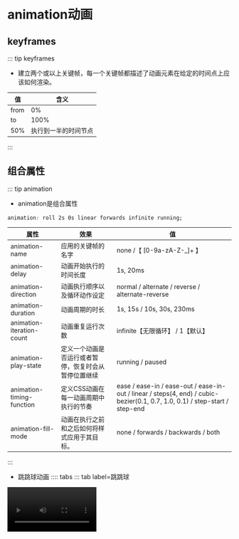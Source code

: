 # animation动画
## keyframes
::: tip keyframes
* 建立两个或以上关键帧，每一个关键帧都描述了动画元素在给定的时间点上应该如何渲染。

|值|含义|
|---|---|
|from|0%|
|to|100%|
|50%|执行到一半的时间节点|
:::
## 组合属性
::: tip animation
* animation是组合属性
```css
animation: roll 2s 0s linear forwards infinite running;
```

|属性|效果|值|
|---|---|---|
|animation-name|应用的关键帧的名字|none /【 [0-9a-zA-Z-_]+ 】|
|animation-delay|动画开始执行的时间长度|1s, 20ms|
|animation-direction|动画执行顺序以及循环动作设定|normal / alternate / reverse / alternate-reverse|
|animation-duration|动画周期的时长|1s, 15s / 10s, 30s, 230ms|
|animation-iteration-count|动画重复运行次数|infinite【无限循环】 /  1【默认】|
|animation-play-state|定义一个动画是否运行或者暂停，恢复时会从暂停位置继续|running / paused|
|animation-timing-function|定义CSS动画在每一动画周期中执行的节奏|ease / ease-in / ease-out / ease-in-out / linear / steps(4, end) / cubic-bezier(0.1, 0.7, 1.0, 0.1) / step-start / step-end|
|animation-fill-mode|动画在执行之前和之后如何将样式应用于其目标。|none / forwards / backwards / both|
:::
* 跳跳球动画
:::: tabs
::: tab label=跳跳球
<video src="./assets/cssballjump.mp4" style="width:200px;" controls/>

```html{22-26,28-35}
<body>
    <div id="container">
        <div id="ball"></div>
    </div>

    <style>
        #container {
            position: relative;
            width: 200px;
            height: 500px;
            background-color: rgb(118, 144, 233);
            overflow: hidden;
        }
        #ball {
            width: 100px;
            height: 100px;
            margin-left: 50%;
            transform: translate(-50%, 0);
            background-color: #fff;
            border-radius: 50px;

            animation-name: jump;
            animation-delay: 1s;
            animation-duration: 3s;
            animation-direction: alternate;
            animation-iteration-count: infinite;
        }
        @keyframes jump {
            0% {
                margin-top: 0%;
            }
            100% {
                margin-top: 400px;
            }
        }
    </style>
</body>
```
:::
::: tab label=name/delay/duration
>animation-name
* 调用定义好的关键帧，本例中调用了下面的jump关键帧
```css{2,4}
#ball {
    animation-name: jump;
}
@keyframes jump {
    0% {
        margin-top: 0%;
    }
    100% {
        margin-top: 400px;
    }
}
```
>animation-delay
* **帧加载到元素以后**，等多久执行动画，本例中直接绑定，所以浏览器等一秒执行动画
* 注意，是帧加载到元素身上以后的计时
```css
animation-delay: 1s;
```
>animation-duration
* 执行完一个周期的所有帧需要的时间，本例中【0% - 100%】共花费3s
```css
animation-duration: 3s;
```
:::
::: tab label=count/direction
>animation-iteration-count
* 执行的次数，默认是1，可以设置数字或者无限循环【infinite】
```css
animation-iteration-count: infinite;
```
>animation-direction
* 执行的方向以及重复执行的方向
```css
animation-direction: alternate;
```
![](./assets/animationduration.png)
:::
::::

* 动画
:::: tabs
::: tab label=旋转球
<video src="./assets/animationfillmode0.mp4" style="width:300px;" controls />

```html{27-40}
<body>
    <div id="container">
        <div id="ball">你好</div>
    </div>

    <style>
        #container {
            position: relative;
            margin: 50px;
            width: 200px;
            height: 200px;
            padding-left: 50px;
            padding-top: 50px;
            box-sizing: border-box;
            background-color: rgb(118, 144, 233);
            overflow: hidden;
        }
        #ball {
            width: 100px;
            height: 100px;
            border-radius: 50px;
            background-color: rgb(185, 247, 183);
            text-align: center;
            line-height: 100px;
        }

        #ball:hover {
            animation-name: roll;
            animation-duration: 1s;
            animation-delay: 0;
            animation-timing-function: linear;
            animation-fill-mode: forwards;
        }
        @keyframes roll {
            0% {
            }
            100% {
                transform: rotate(180deg);
            }
        }
    </style>
</body>
```
:::
::: tab label=fill-mode
>animation-fill-mode
* 决定动画结束时的样式：

|值|样式|
|---|---|
|froward|就是结束时的样式|
|backwards|回到起始样式|

```css
animation-fill-mode: backwards;
```

<video src="./assets/animationfillmode1.mp4" style="width:300px;" controls />

:::
::: tab label=timing-function
>animation-timing-function
* 描述过渡加速曲线，如：【cubic-bezier(0.1, 0.7, 1.0, 0.1)】是一个[贝塞尔曲线(Cubic Bezier)](https://blog.csdn.net/wjnf012/article/details/78795573)
* 分别对应的值是：cubic-bezier(x1, y1, x2, y2)，与[0, 0]、[1, 1] 分别连线生成的曲线，作为加速曲线
```css
animation-timing-function: cubic-bezier(0.1, 0.7, 1.0, 0.1);
```
* 匀加速曲线：
```css
animation-timing-function: cubic-bezier(1, 0, 1, 0);
```
<img src="./assets/cubicbezier.png" style="width:300px;">
* 效果:
<video src="./assets/animationcubzier.mp4" style="width:300px" controls />

|值|效果|
|---|---|
|ease|【默认】慢-快-慢（cubic-bezier(0.25, 0.1, 0.25, 1)）|
|linear|全程匀速，（等于 cubic-bezier(0, 0, 1, 1)）|
|ease-in|慢-快（等于 cubic-bezier(0.42, 0, 1, 1)）|
|ease-out|快-慢（等于 cubic-bezier(0, 0, 0.58, 1)）|
|ease-in-out|慢-快-慢，（等于 cubic-bezier(0.42, 0, 0.58, 1)）|
:::
::: tab label=play-state
>animation-play-state

|值|效果|
|---|---|
|running|动画动起来|
|paused|动画暂停|

<video src="./assets/animationplaystate.mp4" controls style="width:300px;" />

```html{32-33,45-51}
<body>
    <div id="container">
        <div id="ball">你好</div>
    </div>

    <style>
        #container {
            position: relative;
            margin: 50px;
            width: 200px;
            height: 200px;
            padding-left: 50px;
            padding-top: 50px;
            box-sizing: border-box;
            background-color: rgb(118, 144, 233);
            overflow: hidden;
        }
        #ball {
            width: 100px;
            height: 100px;
            border-radius: 50px;
            background-color: rgb(185, 247, 183);
            text-align: center;
            line-height: 100px;

            animation-name: roll;
            animation-duration: 2s;
            animation-delay: 0;
            animation-timing-function: linear;
            animation-iteration-count: infinite;
            animation-timing-function: linear;
            animation-fill-mode: forwards;
            animation-play-state: running;
        }
        @keyframes roll {
            0% {
            }
            100% {
                transform: rotate(360deg);
            }
        }
    </style>
    <script>
        const ball = document.querySelector("#ball");
        ball.addEventListener('click', () => {
            if (ball.hasAttribute('style')) {
                ball.removeAttribute('style');
            } else {
                ball.setAttribute('style', 'animation-play-state: paused;');
            }
        })
    </script>
</body>
```
:::
::::